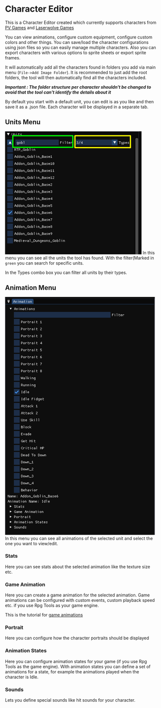 # Character Editor

This is a Character Editor created which currently supports characters from [PV Games](https://www.patreon.com/PVGames/posts) and [Laserwolve Games](https://www.laserwolvegames.com/home)

You can view animations, configure custom equipment, configure custom colors and other things.
You can save/load the character configurations using json files so you can easily manage multiple characters.
Also you can export characters with various options to sprite sheets or export sprite frames.

It will automatically add all the characters found in folders you add via main menu (`File->Add Image Folder`). It is recommended to just add the root folders, the tool will then automatically find all the characters included.

***Important : The folder structure per character shouldn't be changed to avoid that the tool can't identify the details about it***

By default you start with a default unit, you can edit is as you like and then save it as a .json file. Each character will be displayed in a separate tab.

## Units Menu
![alt text](images/CharacterEditor_Units.png "Units")
In this menu you can see all the units the tool has found.
With the filter(Marked in `green` you can search for specific units.

In the Types combo box you can filter all units by their types.

## Animation Menu
![alt text](images/CharacterEditor_Animation.png "Animation")
In this menu you can see all animations of the selected unit and select the one you want to view/edit.

### Stats
Here you can see stats about the selected animation like the texture size etc.

### Game Animation
Here you can create a game animation for the selected animation. Game animations can be configured with custom events, custom playback speed etc. if you use Rpg Tools as your game engine.

This is the tutorial for [game animations](GameAnimations.md)

### Portrait
Here you can configure how the character portraits should be displayed

### Animation States
Here you can configure animation states for your game (if you use Rpg Tools as the game engine). With animation states you can define a set of animations for a state, for example the animations played when the character is Idle.

### Sounds
Lets you define special sounds like hit sounds for your character.